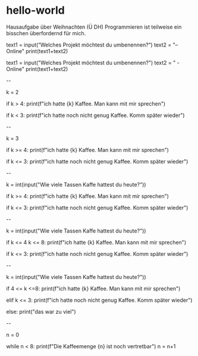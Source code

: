 # hello-world
Hausaufgabe über Weihnachten (Ü DH)
Programmieren ist teilweise ein bisschen überfordernd für mich.

text1 = input(“Welches Projekt möchtest du umbenennen?“)
text2 = "– Online"
print(text1+text2)

text1 = input("Welches Projekt möchtest du umbenennen?")
text2 = " - Online"
print(text1+text2)

--

k = 2

if k > 4:
    print(f"ich hatte {k} Kaffee. Man kann mit mir sprechen")

if k < 3:
    print(f"ich hatte noch nicht genug Kaffee. Komm später wieder")

--

k = 3

if k >= 4:
    print(f"ich hatte {k} Kaffee. Man kann mit mir sprechen")

if k <= 3:
    print(f"ich hatte noch nicht genug Kaffee. Komm später wieder")

--

k = int(input("Wie viele Tassen Kaffe hattest du heute?"))

if k >= 4:
    print(f"ich hatte {k} Kaffee. Man kann mit mir sprechen")

if k <= 3:
    print(f"ich hatte noch nicht genug Kaffee. Komm später wieder")

--

k = int(input("Wie viele Tassen Kaffe hattest du heute?"))

if k <= 4 k <= 8:
    print(f"ich hatte {k} Kaffee. Man kann mit mir sprechen")

if k <= 3:
    print(f"ich hatte noch nicht genug Kaffee. Komm später wieder")

--

k = int(input("Wie viele Tassen Kaffe hattest du heute?"))

if 4 <= k <=8:
    print(f"ich hatte {k} Kaffee. Man kann mit mir sprechen")

elif k <= 3:
    print(f"ich hatte noch nicht genug Kaffee. Komm später wieder")

else:
    print("das war zu viel")

--

n = 0

while n < 8:
    print(f"Die Kaffeemenge {n} ist noch vertretbar")
    n = n+1
